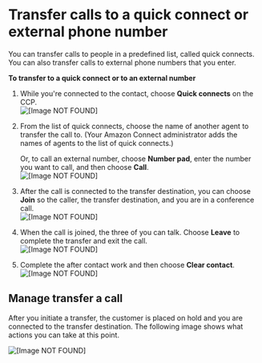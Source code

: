# Transfer calls to a quick connect or external phone number<a name="transfers"></a>

You can transfer calls to people in a predefined list, called quick connects\. You can also transfer calls to external phone numbers that you enter\. 

**To transfer to a quick connect or to an external number**

1. While you're connected to the contact, choose **Quick connects** on the CCP\.  
![\[Image NOT FOUND\]](http://docs.aws.amazon.com/connect/latest/adminguide/images/transfer-calls-quick-connect-button.png)

1. From the list of quick connects, choose the name of another agent to transfer the call to\. \(Your Amazon Connect administrator adds the names of agents to the list of quick connects\.\)

   Or, to call an external number, choose **Number pad**, enter the number you want to call, and then choose **Call**\.  
![\[Image NOT FOUND\]](http://docs.aws.amazon.com/connect/latest/adminguide/images/quick-connects.png)

1. After the call is connected to the transfer destination, you can choose **Join** so the caller, the transfer destination, and you are in a conference call\.   
![\[Image NOT FOUND\]](http://docs.aws.amazon.com/connect/latest/adminguide/images/transfer-calls-choose-join.png)

1. When the call is joined, the three of you can talk\. Choose **Leave** to complete the transfer and exit the call\.  
![\[Image NOT FOUND\]](http://docs.aws.amazon.com/connect/latest/adminguide/images/transfer-calls-everyone-joined-leave-call.png)

1. Complete the after contact work and then choose **Clear contact**\.  
![\[Image NOT FOUND\]](http://docs.aws.amazon.com/connect/latest/adminguide/images/transfer-calls-do-acw.png)

## Manage transfer a call<a name="transfers-manage"></a>

After you initiate a transfer, the customer is placed on hold and you are connected to the transfer destination\. The following image shows what actions you can take at this point\. 

![\[Image NOT FOUND\]](http://docs.aws.amazon.com/connect/latest/adminguide/images/transfer-menu.png)